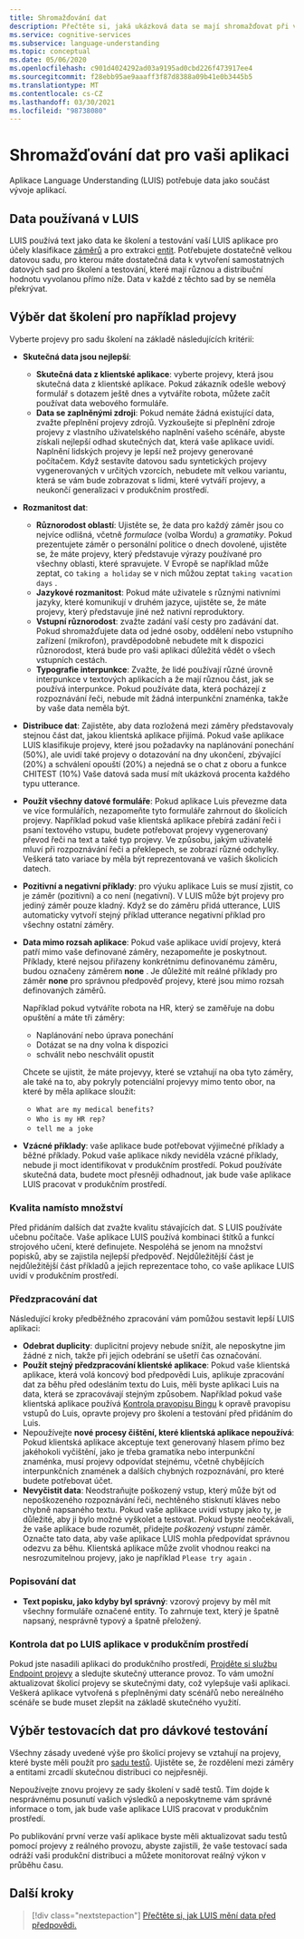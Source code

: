 ```yaml
---
title: Shromažďování dat
description: Přečtěte si, jaká ukázková data se mají shromažďovat při vývoji vaší aplikace.
ms.service: cognitive-services
ms.subservice: language-understanding
ms.topic: conceptual
ms.date: 05/06/2020
ms.openlocfilehash: c901d4024292ad03a9195ad0cbd226f473917ee4
ms.sourcegitcommit: f28ebb95ae9aaaff3f87d8388a09b41e0b3445b5
ms.translationtype: MT
ms.contentlocale: cs-CZ
ms.lasthandoff: 03/30/2021
ms.locfileid: "98738080"
---
```

# <a name="data-collection-for-your-app"></a>Shromažďování dat pro vaši aplikaci

Aplikace Language Understanding (LUIS) potřebuje data jako součást vývoje aplikací.

## <a name="data-used-in-luis"></a>Data používaná v LUIS

LUIS používá text jako data ke školení a testování vaší LUIS aplikace pro účely klasifikace [záměrů](luis-concept-intent.md) a pro extrakci [entit](luis-concept-entity-types.md). Potřebujete dostatečně velkou datovou sadu, pro kterou máte dostatečná data k vytvoření samostatných datových sad pro školení a testování, které mají různou a distribuční hodnotu vyvolanou přímo níže.  Data v každé z těchto sad by se neměla překrývat.

## <a name="training-data-selection-for-example-utterances"></a>Výběr dat školení pro například projevy

Vyberte projevy pro sadu školení na základě následujících kritérií:

* **Skutečná data jsou nejlepší**:
    * **Skutečná data z klientské aplikace**: vyberte projevy, která jsou skutečná data z klientské aplikace.  Pokud zákazník odešle webový formulář s dotazem ještě dnes a vytváříte robota, můžete začít používat data webového formuláře.
    * **Data se zaplněnými zdroji**: Pokud nemáte žádná existující data, zvažte přeplnění projevy zdrojů.  Vyzkoušejte si přeplnění zdroje projevy z vlastního uživatelského naplnění vašeho scénáře, abyste získali nejlepší odhad skutečných dat, která vaše aplikace uvidí. Naplnění lidských projevy je lepší než projevy generované počítačem.  Když sestavíte datovou sadu syntetických projevy vygenerovaných v určitých vzorcích, nebudete mít velkou variantu, která se vám bude zobrazovat s lidmi, které vytváří projevy, a neukončí generalizaci v produkčním prostředí.
* **Rozmanitost dat**:
    * **Různorodost oblastí**: Ujistěte se, že data pro každý záměr jsou co nejvíce odlišná, včetně _formulace_ (volba Wordu) a _gramatiky_.  Pokud prezentujete záměr o personální politice o dnech dovolené, ujistěte se, že máte projevy, který představuje výrazy používané pro všechny oblasti, které spravujete.  V Evropě se například může zeptat, co `taking a holiday` se v nich můžou zeptat `taking vacation days` .
    * **Jazykové rozmanitost**: Pokud máte uživatele s různými nativními jazyky, které komunikují v druhém jazyce, ujistěte se, že máte projevy, který představuje jiné než nativní reproduktory.
    * **Vstupní různorodost**: zvažte zadání vaší cesty pro zadávání dat. Pokud shromažďujete data od jedné osoby, oddělení nebo vstupního zařízení (mikrofon), pravděpodobně nebudete mít k dispozici různorodost, která bude pro vaši aplikaci důležitá vědět o všech vstupních cestách.
    * **Typografie interpunkce**: Zvažte, že lidé používají různé úrovně interpunkce v textových aplikacích a že mají různou část, jak se používá interpunkce. Pokud používáte data, která pocházejí z rozpoznávání řeči, nebude mít žádná interpunkční znaménka, takže by vaše data neměla být.
* **Distribuce dat**: Zajistěte, aby data rozložená mezi záměry představovaly stejnou část dat, jakou klientská aplikace přijímá. Pokud vaše aplikace LUIS klasifikuje projevy, které jsou požadavky na naplánování ponechání (50%), ale uvidí také projevy o dotazování na dny ukončení, zbývající (20%) a schválení opouští (20%) a nejedná se o chat z oboru a funkce CHITEST (10%) Vaše datová sada musí mít ukázková procenta každého typu utterance.
* **Použít všechny datové formuláře**: Pokud aplikace Luis převezme data ve více formulářích, nezapomeňte tyto formuláře zahrnout do školicích projevy. Například pokud vaše klientská aplikace přebírá zadání řeči i psaní textového vstupu, budete potřebovat projevy vygenerovaný převod řeči na text a také typ projevy.  Ve způsobu, jakým uživatelé mluví při rozpoznávání řeči a překlepech, se zobrazí různé odchylky.  Veškerá tato variace by měla být reprezentovaná ve vašich školicích datech.
* **Pozitivní a negativní příklady**: pro výuku aplikace Luis se musí zjistit, co je záměr (pozitivní) a co není (negativní). V LUIS může být projevy pro jediný záměr pouze kladný. Když se do záměru přidá utterance, LUIS automaticky vytvoří stejný příklad utterance negativní příklad pro všechny ostatní záměry.
* **Data mimo rozsah aplikace**: Pokud vaše aplikace uvidí projevy, která patří mimo vaše definované záměry, nezapomeňte je poskytnout. Příklady, které nejsou přiřazeny konkrétnímu definovanému záměru, budou označeny záměrem **none** .  Je důležité mít reálné příklady pro záměr **none** pro správnou předpověď projevy, které jsou mimo rozsah definovaných záměrů.

    Například pokud vytváříte robota na HR, který se zaměřuje na dobu opuštění a máte tři záměry:
    * Naplánování nebo úprava ponechání
    * Dotázat se na dny volna k dispozici
    * schválit nebo neschválit opustit

    Chcete se ujistit, že máte projevyy, které se vztahují na oba tyto záměry, ale také na to, aby pokryly potenciální projevyy mimo tento obor, na které by měla aplikace sloužit:
    * `What are my medical benefits?`
    * `Who is my HR rep?`
    * `tell me a joke`
* **Vzácné příklady**: vaše aplikace bude potřebovat výjimečné příklady a běžné příklady.  Pokud vaše aplikace nikdy neviděla vzácné příklady, nebude ji moct identifikovat v produkčním prostředí. Pokud používáte skutečná data, budete moct přesněji odhadnout, jak bude vaše aplikace LUIS pracovat v produkčním prostředí.

### <a name="quality-instead-of-quantity"></a>Kvalita namísto množství

Před přidáním dalších dat zvažte kvalitu stávajících dat.  S LUIS používáte učebnu počítače.  Vaše aplikace LUIS používá kombinaci štítků a funkcí strojového učení, které definujete.  Nespoléhá se jenom na množství popisků, aby se zajistila nejlepší předpověď.  Nejdůležitější část je nejdůležitější část příkladů a jejich reprezentace toho, co vaše aplikace LUIS uvidí v produkčním prostředí.

### <a name="preprocessing-data"></a>Předzpracování dat

Následující kroky předběžného zpracování vám pomůžou sestavit lepší LUIS aplikaci:

* **Odebrat duplicity**: duplicitní projevy nebude snížit, ale neposkytne jim žádné z nich, takže při jejich odebrání se ušetří čas označování.
* **Použít stejný předzpracování klientské aplikace**: Pokud vaše klientská aplikace, která volá koncový bod předpovědi Luis, aplikuje zpracování dat za běhu před odesláním textu do Luis, měli byste aplikaci Luis na data, která se zpracovávají stejným způsobem. Například pokud vaše klientská aplikace používá [Kontrola pravopisu Bingu](../bing-spell-check/overview.md) k opravě pravopisu vstupů do Luis, opravte projevy pro školení a testování před přidáním do Luis.
* Nepoužívejte **nové procesy čištění, které klientská aplikace nepoužívá**: Pokud klientská aplikace akceptuje text generovaný hlasem přímo bez jakéhokoli vyčištění, jako je třeba gramatika nebo interpunkční znaménka, musí projevy odpovídat stejnému, včetně chybějících interpunkčních znamének a dalších chybných rozpoznávání, pro které budete potřebovat účet.
* **Nevyčistit data**: Neodstraňujte poškozený vstup, který může být od nepoškozeného rozpoznávání řeči, nechtěného stisknutí kláves nebo chybně napsaného textu. Pokud vaše aplikace uvidí vstupy jako ty, je důležité, aby ji bylo možné vyškolet a testovat. Pokud byste neočekávali, že vaše aplikace bude rozumět, přidejte _poškozený vstupní_ záměr. Označte tato data, aby vaše aplikace LUIS mohla předpovídat správnou odezvu za běhu. Klientská aplikace může zvolit vhodnou reakci na nesrozumitelnou projevy, jako je například `Please try again` .

### <a name="labeling-data"></a>Popisování dat

* **Text popisku, jako kdyby byl správný**: vzorový projevy by měl mít všechny formuláře označené entity. To zahrnuje text, který je špatně napsaný, nesprávně typový a špatně přeložený.

### <a name="data-review-after-luis-app-is-in-production"></a>Kontrola dat po LUIS aplikace v produkčním prostředí

Pokud jste nasadili aplikaci do produkčního prostředí, [Projděte si službu Endpoint projevy](luis-concept-review-endpoint-utterances.md) a sledujte skutečný utterance provoz.  To vám umožní aktualizovat školicí projevy se skutečnými daty, což vylepšuje vaši aplikaci. Veškerá aplikace vytvořená s přeplněnými daty scénářů nebo nereálného scénáře se bude muset zlepšit na základě skutečného využití.

## <a name="test-data-selection-for-batch-testing"></a>Výběr testovacích dat pro dávkové testování

Všechny zásady uvedené výše pro školicí projevy se vztahují na projevy, které byste měli použít pro [sadu testů](./luis-how-to-batch-test.md). Ujistěte se, že rozdělení mezi záměry a entitami zrcadlí skutečnou distribuci co nejpřesněji.

Nepoužívejte znovu projevy ze sady školení v sadě testů. Tím dojde k nesprávnému posunutí vašich výsledků a neposkytneme vám správné informace o tom, jak bude vaše aplikace LUIS pracovat v produkčním prostředí.

Po publikování první verze vaší aplikace byste měli aktualizovat sadu testů pomocí projevy z reálného provozu, abyste zajistili, že vaše testovací sada odráží vaši produkční distribuci a můžete monitorovat reálný výkon v průběhu času.

## <a name="next-steps"></a>Další kroky

> [!div class="nextstepaction"]
> [Přečtěte si, jak LUIS mění data před předpovědi.](luis-concept-data-alteration.md)